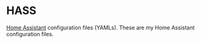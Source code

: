# HASS

[Home Assistant](https://home-assistant.io/) configuration files (YAMLs). These are my Home Assistant configuration files.
